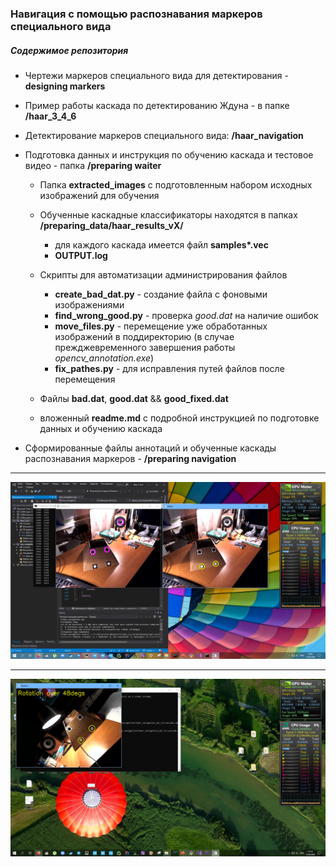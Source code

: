 ### Навигация с помощью распознавания маркеров специального вида

##### Содержимое репозитория

- Чертежи маркеров специального вида для детектирования - **designing markers**

- Пример работы каскада по детектированию Ждуна - в папке **/haar_3_4_6**

- Детектирование маркеров специального вида: **/haar_navigation**

- Подготовка данных и инструкция по обучению каскада и тестовое видео - папка **/preparing waiter**

    - Папка **extracted_images** с подготовленным набором исходных изображений для обучения
	- Обученные каскадные классификаторы находятся в папках **/preparing_data/haar_results_vХ/**
	    + для каждого каскада имеется файл **samples\*.vec**
	    + **OUTPUT.log**
	- Скрипты для автоматизации администрирования файлов
	    + **create_bad_dat.py** - создание файла с фоновыми изображениями
	    + **find_wrong_good.py** - проверка *good.dat* на наличие ошибок
	    + **move_files.py** - перемещение уже обработанных изображений в поддиректорию 
	    (в случае прежджевременного завершения работы *opencv_annotation.exe*)
	    + **fix_pathes.py** - для исправления путей файлов после перемещения
	     
	- Файлы **bad.dat**, **good.dat** && **good_fixed.dat**
	- вложенный **readme.md** с подробной инструкцией по подготовке данных и обучению каскада

- Сформированные файлы аннотаций и обученные каскады распознавания маркеров - **/preparing navigation**

***
	
![](./simple_markers_work.png)

***

![](./rotation.png)

